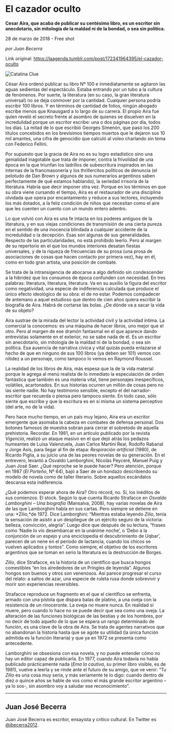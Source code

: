 # El cazador oculto

**Cesar Aira, que acaba de publicar su centésimo libro, es un escritor sin anecdotario, sin mitología de la maldad ni de la bondad, o sea sin política.**

28 de marzo de 2018 - Free shot

_por Juan Becerra_

Link original: https://laagenda.tumblr.com/post/172341964395/el-cazador-oculto

![Catalina Clue](https://64.media.tumblr.com/09914fc21aa2c54c1bef846a5cbcb94e/tumblr_inline_p7xz1jtzx21t6q87u_500.jpg)

César
Aira ordenó publicar su libro Nº 100 e inmediatamente se agitaron
las aguas sedientas del espectáculo. Estaba entrando por un tubo a
la cultura de fenómenos. Por suerte, la literatura (en su caso, la
gran literatura universal) no se deja conmover por la cantidad.
Cualquier persona podría escribir 100 libros. Y en términos de
cantidad de folios, ningún abogado escribe menos que Knausgard a lo
largo de su carrera. El propio Aira fue quien reveló el secreto
frente al asombro de quienes se disuelven en la incredulidad porque
un escritor escribe: una o dos páginas por día, todos los días. La
mitad de lo que escribió Georges Simenón, que pasó los 200 títulos
concebidos en los brevísimos tiempos muertos que le dejaron sus 10
mil amantes, una cifra de genocidio que calculó al voleo charlando
sin tema con Federico Fellini.

Por
supuesto que la gracia de Aira no es su logro estadístico sino una
genialidad inagotable que trata de imponer, contra la frivolidad de
una época en la que triunfan los ladrillos de subescritura
inspirados en las internas de la francmasonería y los thrillercitos
políticos de denuncia (el pelotudo de Dan Brown y algunos de sus
numerarios argentinos saben perfectamente de qué estamos hablando),
la seriedad irrisoria de la literatura. Habría que decir imponer
otra vez. Porque en los términos en que su obra viene cursando el
tiempo, Aira es el restaurador de una disciplina olvidada que opera
por encantamiento y reduce a sus lectores, incluyendo los más
dotados, a la feliz condición de niños que necesitan como el aire
que les cuenten un cuento con un mundo entero adentro. 


Lo
que volvió con Aira es una fe intacta en los poderes antiguos de la
literatura, y en sus viejas condiciones de transmisión de una cierta
pureza en el sentido de una inocencia blindada a cualquier accidente
de la incredulidad o la decepción. Esas son algunas de sus
generalidades. Respecto de las particularidades, no está prohibido
leerlo. Pero al margen de su repertorio en el que los mundos
interiores desatan fiestas universales, y de la riqueza de
frecuencias de su prosa (una prosa de asociaciones de cosas que hacen
contacto por primera vez), hay en él, como en todo gran artista, una
posición de combate. 


Se
trata de la intransigencia de abocarse a algo definido sin
condescender a la hibridez que los consumos de época confunden con
necesidad. En tres palabras: literatura, literatura, literatura. Va
en su auxilio la figura del escritor como negatividad, una especie de
indiferencia calculada que produce el único efecto ideológico de su
obra: el de no estar. Podemos compadecer de antemano a aquel
estudioso que dentro de cien años quiera escribir la biografía de
Aira. Habrá de cortarse las bolas. ¿De dónde va a sacar la vida de
su objeto? 


Aira
sustrae de la mirada del lector la actividad civil y la actividad
íntima. La comercial la conocemos: es una máquina de hacer libros,
uno mejor que el otro. Pero al margen de ese dramón fantasmal en el
que aparece dando entrevistas solamente en el exterior, no se sabe
nada de él. Es un escritor sin anecdotario, sin mitología de la
maldad ni de la bondad, o sea sin política. Esa ausencia de
narrativa cívica y vital quizás pueda enlazarse al hecho de que en
ninguno de sus 100 libros (ya deben ser 101) vemos con nitidez a un
personaje, como tampoco lo vemos en Raymond Roussel. 


La
realidad de los libros de Aira, más espesa que la de la vida
material porque le agrega al menú realista de lo inmediato la
especulación de orden fantástica que también es una materia vital,
tiene personajes inespecíficos, volátiles, acartonados. En sus
historias ocurren un millón de cosas pero no las siente nadie. No
hay testimonio sensible, excepto el del narrador-escritor que
recuerda o piensa pero tampoco siente. En todo caso, sólo siente que
escribe y que la escritura es en sí misma un sistema perceptivo (del
arte, no de la vida).  


Pero
hace mucho tiempo, en un país muy lejano, Aira era un escritor
emergente que asomaba la cabeza en combates de defensa personal. Dos
botones famosos de muestra sobran para cerrar el sobretodo de aquella
prehistoria. Recordar. En 1981, en un artículo publicado por la
revista *Vigencia*,
realizó un ataque masivo en el que dejó atrás los pedazos
humeantes de Luisa Valenzuela, Juan Carlos Martini Real, Rodolfo
Rabanal y Jorge Asís, para llegar al fin de etapa: *Respiración
artificial*
(1980), de Ricardo Piglia, a su juicio una de las peores novelas de
su generación. En el entrevero, levantó  a Osvaldo Lamborghini,
Nicolás Peyceré, Manuel Puig y Juan José Saer. ¿Qué reproche se
le puede hacer? Pero atención, porque en 1987 (*El
Porteño*,
Nº 64), bajó a Saer de un hondazo describiendo su modelo de novela
como de taller literario. Sobre aquellos escándalos descansa esta
indiferencia.

¿Qué
podemos esperar ahora de Aira? Otro récord, no. Sí, los inéditos
de sus comienzos. El stock. Según lo que cuenta Ricardo Strafacce en
*Osvaldo
Lamborghini – Una biografía*
(Mansalva, 2008), hay varias novelas de Aira de las que Lamborghini
habla en sus cartas. Pero siempre se detiene en una: *Zilio,*de
1972. Dice Lamborghini: “Mientras estaba leyendo *Zilio*,
tenía la sensación de asistir a un despliegue de un ejército
seguro de la victoria: belleza, convicción, alegría”. Luego dice
que después de su lectura, “frases como ‘Nadie lo vio
desembarcar en la unánime noche’, o ‘Debo a la conjunción de un
espejo y una enciclopedia el descubrimiento de Uqbar’, parecen de
un nene en el período de lactancia, cuando los chicos se vuelven
aplicados y tontos”. Como siempre, el objetivo de los escritores
argentinos que se toman en  serio la literatura es la destrucción de
Borges.  


*Zilio*,
dice Strafacce, es la historia de un científico que busca hongos
comestibles “en los alrededores de un Pringles de leyenda”.
Algunos hongos son buenos y otros son venenosos. Así parece
progresar el curso del relato: a saltos de azar, una especie de
ruleta rusa donde sobrevivir y morir son experiencias reversibles. 


Strafacce
reproduce un fragmento en el que el científico se enfrenta, armado
con una pistola que dispara balas de platino, a una oveja con la
resistencia de un rinoceronte. La oveja no muere nunca. En realidad
sí muere, pero cuando lo hace no se puede decir que sea como una
oveja. La alteración de las funciones biológicas de las bestias y
de los hombres, por no decir de todo aquello de lo que se espera un
rango determinado de función, es una clave de la obra de Aira. Se
trata de agentes narrativos que no abandonan la historia hasta que se
agote su utilidad (la única función admitida es la función
literaria) y que ya en 1972 se presenta como antecedente.

Lamborghini
se obsesiona con esa novela, y no puede entender cómo no hay un
editor capaz de publicarla. En 1977, cuando Aira todavía no había
publicado prácticamente nada (*Ema
la cautiva*,
su primer libro visible, es de 1981), vuelve a leerla y se rinde ante
el futuro de su amigo, que ve venir: “Tu *Zilio*
es una cosa muy seria, y más seriamente te lo digo: cuando dentro de
diez o quince años se hable de vos como el más grande escritor
argentino –ya lo sos-, sin asombro voy a saludar ese
reconocimiento”.



---

Juan José Becerra
-----------------

 Juan José Becerra es escritor, ensayista y crítico cultural. En Twitter es  [@jbecerra2012](https://twitter.com/jbecerra2012?lang=es). 

